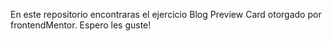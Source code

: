 En este repositorio encontraras el ejercicio Blog Preview Card otorgado por frontendMentor.
Espero les guste!